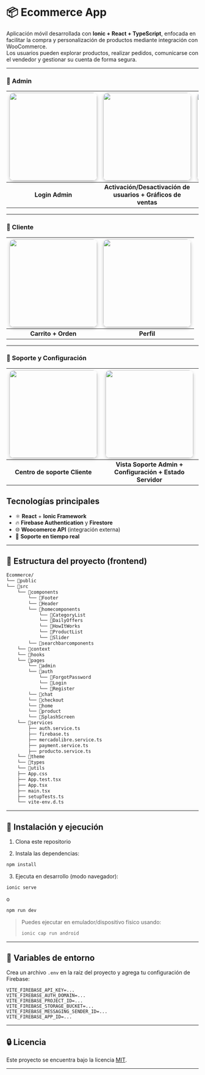 # 📦 Ecommerce App

Aplicación móvil desarrollada con **Ionic + React + TypeScript**, enfocada en facilitar la compra y personalización de productos mediante integración con WooCommerce.  
Los usuarios pueden explorar productos, realizar pedidos, comunicarse con el vendedor y gestionar su cuenta de forma segura.

---

### 🔐 Admin
<div align="center">

| <img src="https://github.com/user-attachments/assets/6594e209-9e24-4489-9325-95d3f2a462b7" width="230px" style="border-radius:12px; box-shadow: 0 4px 8px rgba(0,0,0,0.2);"> | <img src="https://github.com/user-attachments/assets/4c5330b6-3321-4381-b27f-32ea51a7a289" width="230px" style="border-radius:12px; box-shadow: 0 4px 8px rgba(0,0,0,0.2);"> | <img src="https://github.com/user-attachments/assets/ca27d708-2600-441b-9fe9-372bcf7c46a5" width="230px" style="border-radius:12px; box-shadow: 0 4px 8px rgba(0,0,0,0.2);"> |
|:--:|:--:|:--:|
| **Login Admin** | **Activación/Desactivación de usuarios + Gráficos de ventas** | **Manejo de órdenes + Reportes y PDF** |

</div>

---

### 🛒 Cliente
<div align="center">

| <img src="https://github.com/user-attachments/assets/a5c0d92b-f3ba-493a-aa97-ad96cc4a5553" width="230px" style="border-radius:12px; box-shadow: 0 4px 8px rgba(0,0,0,0.2);"> | <img src="https://github.com/user-attachments/assets/21031ff1-72b5-4e94-96e9-f0da93e0ea9c" width="230px" style="border-radius:12px; box-shadow: 0 4px 8px rgba(0,0,0,0.2);"> |
|:--:|:--:|
| **Carrito + Orden** | **Perfil** |

</div>

---

### 💬 Soporte y Configuración
<div align="center">

| <img src="https://github.com/user-attachments/assets/7e7acdf4-a874-42da-aaf9-e19b6d784a5a" width="230px" style="border-radius:12px; box-shadow: 0 4px 8px rgba(0,0,0,0.2);"> | <img src="https://github.com/user-attachments/assets/ed8969a4-fcae-4a2c-9b8e-ce974005ccbd" width="230px" style="border-radius:12px; box-shadow: 0 4px 8px rgba(0,0,0,0.2);"> |
|:--:|:--:|
| **Centro de soporte Cliente** | **Vista Soporte Admin + Configuración + Estado Servidor** |

</div>





## Tecnologías principales

- ⚛️ **React** + **Ionic Framework**
- 🔥 **Firebase Authentication** y **Firestore**
- 🌐 **Woocomerce API** (integración externa)
- 💬 **Soporte en tiempo real**

---

## 📁 Estructura del proyecto (frontend)

```bash
Ecommerce/
└── 📁public
└── 📁src
    └── 📁components
        └── 📁Footer
        └── 📁Header
        └── 📁homecomponents
            └── 📁CategoryList
            └── 📁DailyOffers
            └── 📁HowItWorks
            └── 📁ProductList
            └── 📁Slider
        └── 📁searchbarcomponents
    └── 📁context
    └── 📁hooks
    └── 📁pages
        └── 📁admin
        └── 📁auth
            └── 📁ForgotPassword
            └── 📁Login
            └── 📁Register
        └── 📁chat
        └── 📁checkout
        └── 📁home
        └── 📁product
        └── 📁SplashScreen
    └── 📁services
        ├── auth.service.ts
        ├── firebase.ts
        ├── mercadolibre.service.ts
        ├── payment.service.ts
        ├── producto.service.ts
    └── 📁theme
    └── 📁types
    └── 📁utils
    ├── App.css
    ├── App.test.tsx
    ├── App.tsx
    ├── main.tsx
    ├── setupTests.ts
    └── vite-env.d.ts
```

---

## 🧩 Instalación y ejecución

1. Clona este repositorio

2. Instala las dependencias:

```bash
npm install
```

3. Ejecuta en desarrollo (modo navegador):

```bash
ionic serve
```

o

```bash
npm run dev
```

> Puedes ejecutar en emulador/dispositivo físico usando:
>
> ```bash
> ionic cap run android
> ```

---

## 🔐 Variables de entorno

Crea un archivo `.env` en la raíz del proyecto y agrega tu configuración de Firebase:

```env
VITE_FIREBASE_API_KEY=...
VITE_FIREBASE_AUTH_DOMAIN=...
VITE_FIREBASE_PROJECT_ID=...
VITE_FIREBASE_STORAGE_BUCKET=...
VITE_FIREBASE_MESSAGING_SENDER_ID=...
VITE_FIREBASE_APP_ID=...
```

---

## 🔒 Licencia

Este proyecto se encuentra bajo la licencia [MIT](LICENSE).

---
